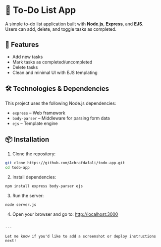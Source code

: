 # 📝 To-Do List App

A simple to-do list application built with **Node.js**, **Express**, and **EJS**.  
Users can add, delete, and toggle tasks as completed.

## 🚀 Features

- Add new tasks
- Mark tasks as completed/uncompleted
- Delete tasks
- Clean and minimal UI with EJS templating

## 🛠 Technologies & Dependencies

This project uses the following Node.js dependencies:

- `express` – Web framework
- `body-parser` – Middleware for parsing form data
- `ejs` – Template engine

## 📦 Installation

1. Clone the repository:

```bash
git clone https://github.com/Achrafdafali/todo-app.git
cd todo-app
````

2. Install dependencies:

```bash
npm install express body-parser ejs
```

3. Run the server:

```bash
node server.js
```

4. Open your browser and go to: [http://localhost:3000](http://localhost:3000)

```

---

Let me know if you'd like to add a screenshot or deploy instructions next!
```

